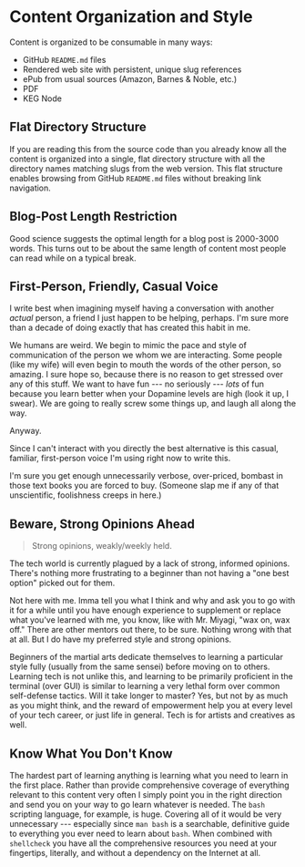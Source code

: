 # Content Organization and Style

Content is organized to be consumable in many ways:

* GitHub `README.md` files
* Rendered web site with persistent, unique slug references
* ePub from usual sources (Amazon, Barnes & Noble, etc.)
* PDF
* KEG Node

## Flat Directory Structure

If you are reading this from the source code than you already know all
the content is organized into a single, flat directory structure with
all the directory names matching slugs from the web version. This flat
structure enables browsing from GitHub `README.md` files without breaking
link navigation.

## Blog-Post Length Restriction

Good science suggests the optimal length for a blog post is 2000-3000
words. This turns out to be about the same length of content most people
can read while on a typical break.

## First-Person, Friendly, Casual Voice

I write best when imagining myself having a conversation with another
*actual* person, a friend I just happen to be helping, perhaps. I'm sure
more than a decade of doing exactly that has created this habit in me.

We humans are weird. We begin to mimic the pace and style of
communication of the person we whom we are interacting. Some people
(like my wife) will even begin to mouth the words of the other person,
so amazing. I sure hope so, because there is no reason to get stressed
over any of this stuff. We want to have fun --- no seriously --- *lots*
of fun because you learn better when your Dopamine levels are high
(look it up, I swear). We are going to really screw some things up, and
laugh all along the way.

Anyway.

Since I can't interact with you directly the best alternative is this
casual, familiar, first-person voice I'm using right now to write this.

I'm sure you get enough unnecessarily verbose, over-priced, bombast in
those text books you are forced to buy. (Someone slap me if any of that
unscientific, foolishness creeps in here.)

## Beware, Strong Opinions Ahead

> Strong opinions, weakly/weekly held.

The tech world is currently plagued by a lack of strong, informed
opinions. There's nothing more frustrating to a beginner than not having
a "one best option" picked out for them.

Not here with me. Imma tell you what I think and why and ask you to go
with it for a while until you have enough experience to supplement or
replace what you've learned with me, you know, like with Mr. Miyagi,
"wax on, wax off." There are other mentors out there, to be sure.
Nothing wrong with that at all. But I do have my preferred style and
strong opinions.

Beginners of the martial arts dedicate themselves to learning a
particular style fully (usually from the same sensei) before moving on
to others. Learning tech is not unlike this, and learning to be
primarily proficient in the terminal (over GUI) is similar to learning a
very lethal form over common self-defense tactics. Will it take longer
to master? Yes, but not by as much as you might think, and the reward of
empowerment help you at every level of your tech career, or just life in
general. Tech is for artists and creatives as well.

## Know What You Don't Know

The hardest part of learning anything is learning what you need to learn
in the first place. Rather than provide comprehensive coverage of
everything relevant to this content very often I simply point you in the
right direction and send you on your way to go learn whatever is needed.
The `bash` scripting language, for example, is huge. Covering all of it
would be very unnecessary --- especially since `man bash` is a
searchable, definitive guide to everything you ever need to learn about
`bash`. When combined with `shellcheck` you have all the comprehensive
resources you need at your fingertips, literally, and without a
dependency on the Internet at all.
